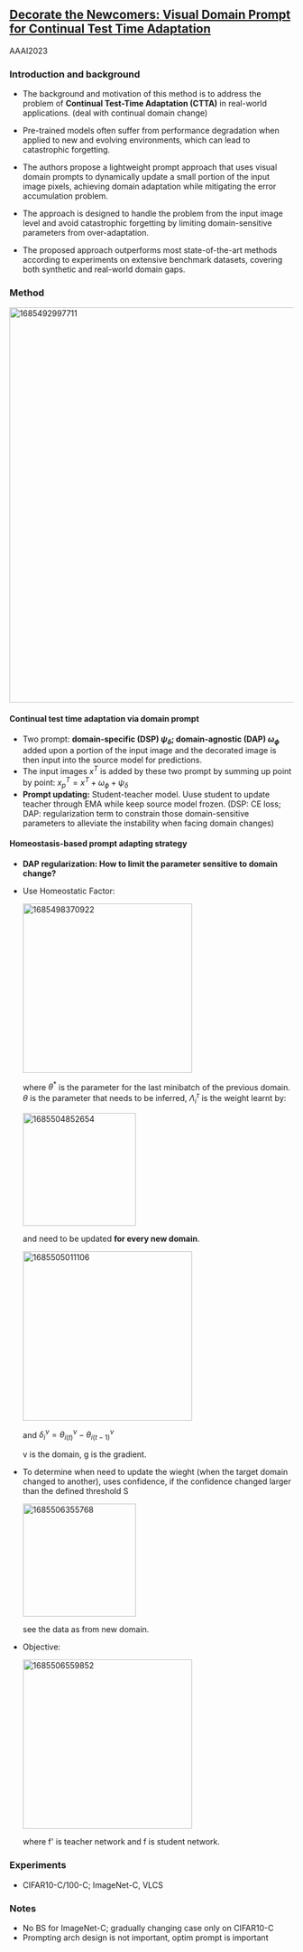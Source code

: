 ## [Decorate the Newcomers: Visual Domain Prompt for Continual Test Time Adaptation](https://arxiv.org/abs/2212.04145)

AAAI2023

### Introduction and background
- The background and motivation of this method is to address the problem of **Continual Test-Time Adaptation (CTTA)** in real-world applications. (deal with continual domain change) 

- Pre-trained models often suffer from performance degradation when applied to new and evolving environments, which can lead to catastrophic forgetting. 

- The authors propose a lightweight prompt approach that uses visual domain prompts to dynamically update a small portion of the input image pixels, achieving domain adaptation while mitigating the error accumulation problem. 

- The approach is designed to handle the problem from the input image level and avoid catastrophic forgetting by limiting domain-sensitive parameters from over-adaptation. 

- The proposed approach outperforms most state-of-the-art methods according to experiments on extensive benchmark datasets, covering both synthetic and real-world domain gaps.

### Method
<img width=700 alt="1685492997711" src="https://github.com/Jo-wang/Daily-Paper-Reading/assets/46414159/25616c49-27ef-456c-af08-e99b7f2a258b">

#### Continual test time adaptation via domain prompt
- Two prompt: **domain-specific (DSP) $\psi_\delta$; domain-agnostic (DAP) $\omega_\phi$** added upon a portion of the input image and the decorated image is then input into the source model for predictions.
- The input images $x^T$ is added by these two prompt by summing up point by point:  $x_p^T=x^T+\omega_\phi+\psi_\delta$
- **Prompt updating:** Student-teacher model. Uuse student to update teacher through EMA while keep source model frozen. (DSP: CE loss; DAP: regularization term to constrain those domain-sensitive parameters to alleviate the instability when facing domain changes)

#### Homeostasis-based prompt adapting strategy
- **DAP regularization: How to limit the parameter sensitive to domain change?** 
- Use Homeostatic Factor: 

  <img width=300 alt="1685498370922" src="https://github.com/Jo-wang/Daily-Paper-Reading/assets/46414159/9b96c4e9-82cc-4712-8355-20b4175139ff">
  
  where $\theta ^*$ is the parameter for the last minibatch of the previous domain. $\theta$ is the parameter that needs to be inferred, $\Lambda_i^\tau$ is the weight learnt by: 
  
  <img width=200 alt="1685504852654" src="https://github.com/Jo-wang/Daily-Paper-Reading/assets/46414159/9feb0fef-f85b-4e22-9e43-03387bd0aadd"> 
  
  and need to be updated **for every new domain**.
  
  <img width=300 alt="1685505011106" src="https://github.com/Jo-wang/Daily-Paper-Reading/assets/46414159/2db3c5f2-9675-4cd9-9011-d31065521017">
  
  and $\delta_i^\nu=\theta_{i(t)}^\nu-\theta_{i(t-1)}^\nu$

  v is the domain, g is the gradient.

- To determine when need to update the wieght (when the target domain changed to another), uses confidence, if the confidence changed larger than the defined threshold S 

  <img width=200 alt="1685506355768" src="https://github.com/Jo-wang/Daily-Paper-Reading/assets/46414159/92e88836-8627-4a6e-be69-06c5cda0b779">

  see the data as from new domain.
  
- Objective:

  <img width=300 alt="1685506559852" src="https://github.com/Jo-wang/Daily-Paper-Reading/assets/46414159/3165c830-7b6e-4340-b3ce-7219d1c6d00d">
  
  where f' is teacher network and f is student network.


### Experiments
- CIFAR10-C/100-C; ImageNet-C, VLCS

### Notes
- No BS for ImageNet-C; gradually changing case only on CIFAR10-C
- Prompting arch design is not important, optim prompt is important
